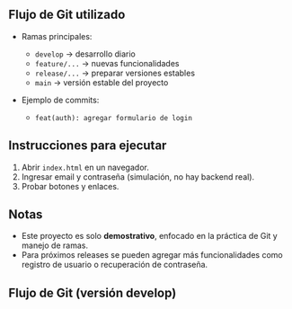 
## Flujo de Git utilizado

- Ramas principales:
  - `develop` → desarrollo diario
  - `feature/...` → nuevas funcionalidades
  - `release/...` → preparar versiones estables
  - `main` → versión estable del proyecto

- Ejemplo de commits:
  - `feat(auth): agregar formulario de login`

## Instrucciones para ejecutar

1. Abrir `index.html` en un navegador.
2. Ingresar email y contraseña (simulación, no hay backend real).
3. Probar botones y enlaces.

## Notas

- Este proyecto es solo **demostrativo**, enfocado en la práctica de Git y manejo de ramas.
- Para próximos releases se pueden agregar más funcionalidades como registro de usuario o recuperación de contraseña.
## Flujo de Git (versión develop)
